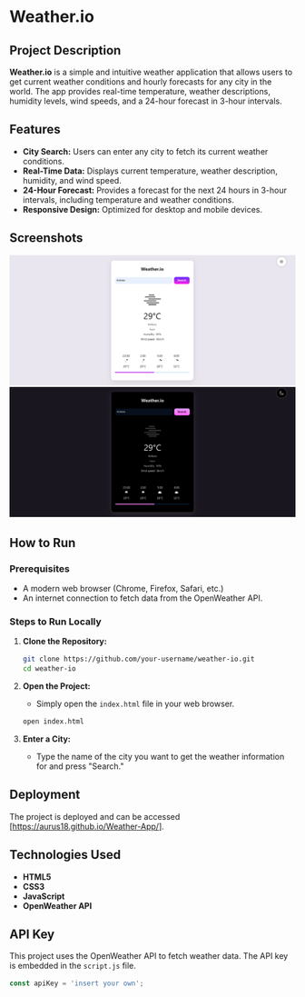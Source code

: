 # Weather.io

## Project Description

**Weather.io** is a simple and intuitive weather application that allows users to get current weather conditions and hourly forecasts for any city in the world. The app provides real-time temperature, weather descriptions, humidity levels, wind speeds, and a 24-hour forecast in 3-hour intervals.

## Features

- **City Search:** Users can enter any city to fetch its current weather conditions.
- **Real-Time Data:** Displays current temperature, weather description, humidity, and wind speed.
- **24-Hour Forecast:** Provides a forecast for the next 24 hours in 3-hour intervals, including temperature and weather conditions.
- **Responsive Design:** Optimized for desktop and mobile devices.

## Screenshots

![Weather.io Screenshot](assets/lightmode.png)
![Weather.io Screenshot](assets/darkmode.png)

## How to Run

### Prerequisites

- A modern web browser (Chrome, Firefox, Safari, etc.)
- An internet connection to fetch data from the OpenWeather API.

### Steps to Run Locally

1. **Clone the Repository:**

   ```bash
   git clone https://github.com/your-username/weather-io.git
   cd weather-io
   ```

2. **Open the Project:**

   - Simply open the `index.html` file in your web browser.

   ```bash
   open index.html
   ```

3. **Enter a City:**

   - Type the name of the city you want to get the weather information for and press "Search."

## Deployment

The project is deployed and can be accessed [https://aurus18.github.io/Weather-App/].

## Technologies Used

- **HTML5**
- **CSS3**
- **JavaScript**
- **OpenWeather API**

## API Key

This project uses the OpenWeather API to fetch weather data. The API key is embedded in the `script.js` file.

```javascript
const apiKey = 'insert your own';
```